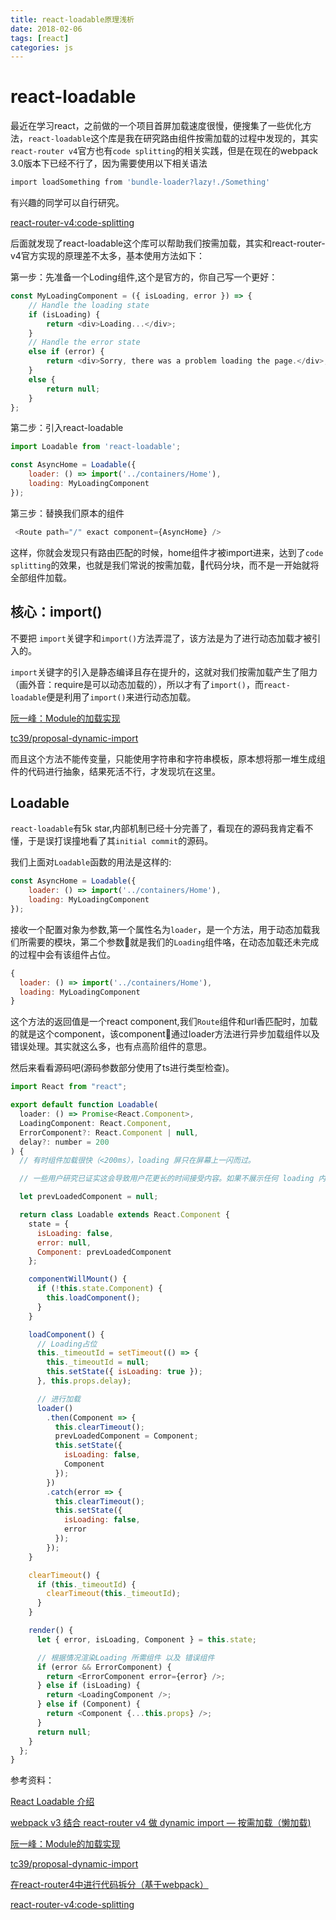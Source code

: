 ```yaml
---
title: react-loadable原理浅析
date: 2018-02-06
tags: [react]
categories: js
---
```

# react-loadable

最近在学习react，之前做的一个项目首屏加载速度很慢，便搜集了一些优化方法，`react-loadable`这个库是我在研究路由组件按需加载的过程中发现的，其实`react-router v4`官方也有`code splitting`的相关实践，但是在现在的webpack 3.0版本下已经不行了，因为需要使用以下相关语法

```bash
import loadSomething from 'bundle-loader?lazy!./Something'
```

有兴趣的同学可以自行研究。

[react-router-v4:code-splitting](https://reacttraining.com/react-router/web/guides/code-splitting
)

后面就发现了react-loadable这个库可以帮助我们按需加载，其实和react-router-v4官方实现的原理差不太多，基本使用方法如下：

第一步：先准备一个Loding组件,这个是官方的，你自己写一个更好：
```js
const MyLoadingComponent = ({ isLoading, error }) => {
    // Handle the loading state
    if (isLoading) {
        return <div>Loading...</div>;
    }
    // Handle the error state
    else if (error) {
        return <div>Sorry, there was a problem loading the page.</div>;
    }
    else {
        return null;
    }
};
```

第二步：引入react-loadable
```js
import Loadable from 'react-loadable';

const AsyncHome = Loadable({
    loader: () => import('../containers/Home'),
    loading: MyLoadingComponent
});
```
第三步：替换我们原本的组件
```js
 <Route path="/" exact component={AsyncHome} />
```

这样，你就会发现只有路由匹配的时候，home组件才被import进来，达到了`code splitting`的效果，也就是我们常说的按需加载，代码分块，而不是一开始就将全部组件加载。

## 核心：import()
不要把 `import`关键字和`import()`方法弄混了，该方法是为了进行动态加载才被引入的。

`import`关键字的引入是静态编译且存在提升的，这就对我们按需加载产生了阻力（画外音：require是可以动态加载的），所以才有了`import()`，而`react-loadable`便是利用了`import()`来进行动态加载。

[阮一峰：Module的加载实现](http://es6.ruanyifeng.com/#docs/module-loader)

[tc39/proposal-dynamic-import](https://github.com/tc39/proposal-dynamic-import)

而且这个方法不能传变量，只能使用字符串和字符串模板，原本想将那一堆生成组件的代码进行抽象，结果死活不行，才发现坑在这里。

## Loadable
`react-loadable`有5k star,内部机制已经十分完善了，看现在的源码我肯定看不懂，于是误打误撞地看了其`initial commit`的源码。

我们上面对`Loadable`函数的用法是这样的:

```js
const AsyncHome = Loadable({
    loader: () => import('../containers/Home'),
    loading: MyLoadingComponent
});
```

接收一个配置对象为参数,第一个属性名为`loader`，是一个方法，用于动态加载我们所需要的模块，第二个参数就是我们的`Loading`组件咯，在动态加载还未完成的过程中会有该组件占位。

```js
{
  loader: () => import('../containers/Home'),
  loading: MyLoadingComponent
}
```

这个方法的返回值是一个react component,我们`Route`组件和url香匹配时，加载的就是这个component，该component通过loader方法进行异步加载组件以及错误处理。其实就这么多，也有点高阶组件的意思。

然后来看看源码吧(源码参数部分使用了ts进行类型检查)。
```js
import React from "react";

export default function Loadable(
  loader: () => Promise<React.Component>,
  LoadingComponent: React.Component,
  ErrorComponent?: React.Component | null,
  delay?: number = 200
) {
  // 有时组件加载很快（<200ms），loading 屏只在屏幕上一闪而过。

  // 一些用户研究已证实这会导致用户花更长的时间接受内容。如果不展示任何 loading 内容，用户会接受得更快, 所以有了delay参数。

  let prevLoadedComponent = null;

  return class Loadable extends React.Component {
    state = {
      isLoading: false,
      error: null,
      Component: prevLoadedComponent
    };

    componentWillMount() {
      if (!this.state.Component) {
        this.loadComponent();
      }
    }

    loadComponent() {
      // Loading占位
      this._timeoutId = setTimeout(() => {
        this._timeoutId = null;
        this.setState({ isLoading: true });
      }, this.props.delay);

      // 进行加载
      loader()
        .then(Component => {
          this.clearTimeout();
          prevLoadedComponent = Component;
          this.setState({
            isLoading: false,
            Component
          });
        })
        .catch(error => {
          this.clearTimeout();
          this.setState({
            isLoading: false,
            error
          });
        });
    }

    clearTimeout() {
      if (this._timeoutId) {
        clearTimeout(this._timeoutId);
      }
    }

    render() {
      let { error, isLoading, Component } = this.state;

      // 根据情况渲染Loading 所需组件 以及 错误组件
      if (error && ErrorComponent) {
        return <ErrorComponent error={error} />;
      } else if (isLoading) {
        return <LoadingComponent />;
      } else if (Component) {
        return <Component {...this.props} />;
      }
      return null;
    }
  };
}
```
参考资料：

[React Loadable 介绍](http://web.jobbole.com/91704/)

[webpack v3 结合 react-router v4 做 dynamic import — 按需加载（懒加载)](https://github.com/CodeLittlePrince/blog/issues/3)

[阮一峰：Module的加载实现](http://es6.ruanyifeng.com/#docs/module-loader)

[tc39/proposal-dynamic-import](https://github.com/tc39/proposal-dynamic-import)

[在react-router4中进行代码拆分（基于webpack）](https://www.jianshu.com/p/547aa7b92d8c)

[react-router-v4:code-splitting](https://reacttraining.com/react-router/web/guides/code-splitting
)